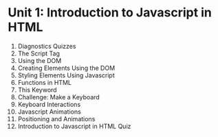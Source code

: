 # Unit 1: Introduction to Javascript in HTML 
01. Diagnostics Quizzes
02. The Script Tag
03. Using the DOM
04. Creating Elements Using the DOM
05. Styling Elements Using Javascript
06. Functions in HTML
07. This Keyword
08. Challenge: Make a Keyboard
09. Keyboard Interactions
10. Javascript Animations
11. Positioning and Animations
12. Introduction to Javascript in HTML Quiz